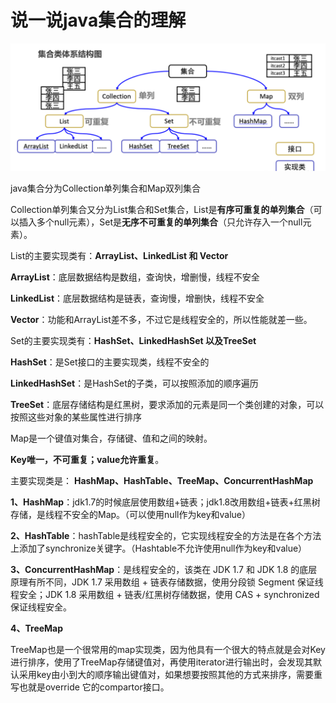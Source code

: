 # 说一说java集合的理解

![集合结构体系图](assets/%E9%9B%86%E5%90%88%E7%BB%93%E6%9E%84%E4%BD%93%E7%B3%BB%E5%9B%BE.png)



java集合分为Collection单列集合和Map双列集合



Collection单列集合又分为List集合和Set集合，List是**有序可重复的单列集合**（可以插入多个null元素），Set是**无序不可重复的单列集合**（只允许存入一个null元素）。

List的主要实现类有：**ArrayList、LinkedList 和 Vector**

**ArrayList**：底层数据结构是数组，查询快，增删慢，线程不安全

**LinkedList**：底层数据结构是链表，查询慢，增删快，线程不安全

**Vector**：功能和ArrayList差不多，不过它是线程安全的，所以性能就差一些。

Set的主要实现类有：**HashSet、LinkedHashSet 以及TreeSet**

**HashSet**：是Set接口的主要实现类，线程不安全的

**LinkedHashSet**：是HashSet的子类，可以按照添加的顺序遍历

**TreeSet**：底层存储结构是红黑树，要求添加的元素是同一个类创建的对象，可以按照这些对象的某些属性进行排序



Map是一个键值对集合，存储键、值和之间的映射。

 **Key唯一，不可重复；value允许重复**。

主要实现类是： **HashMap、HashTable、TreeMap、ConcurrentHashMap** 

**1、HashMap**：jdk1.7的时候底层使用数组+链表；jdk1.8改用数组+链表+红黑树存储，是线程不安全的Map。（可以使用null作为key和value）

**2、HashTable**：hashTable是线程安全的，它实现线程安全的方法是在各个方法上添加了synchronize关键字。（Hashtable不允许使用null作为key和value）

**3、ConcurrentHashMap**：是线程安全的，该类在 JDK 1.7 和 JDK 1.8 的底层原理有所不同，JDK 1.7 采用数组 + 链表存储数据，使用分段锁 Segment 保证线程安全；JDK 1.8 采用数组 + 链表/红黑树存储数据，使用 CAS + synchronized 保证线程安全。

**4、TreeMap**

TreeMap也是一个很常用的map实现类，因为他具有一个很大的特点就是会对Key进行排序，使用了TreeMap存储键值对，再使用iterator进行输出时，会发现其默认采用key由小到大的顺序输出键值对，如果想要按照其他的方式来排序，需要重写也就是override 它的compartor接口。

